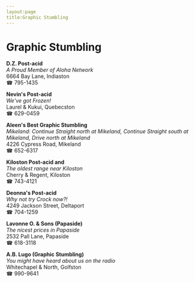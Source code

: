 ```yaml
---
layout:page
title:Graphic Stumbling
---
```

# Graphic Stumbling

**D.Z. Post-acid**  
_A Proud Member of Aloha Network_  
6664 Bay Lane, Indiaston  
☎ 795-1435



**Nevin's Post-acid**  
_We've got Frozen!_  
Laurel & Kukui, Quebecston  
☎ 629-0459



**Aleen's Best Graphic Stumbling**  
_Mikeland: Continue Straight north at Mikeland, Continue Straight south at Mikeland, Drive north at Mikeland_  
4226 Cypress Road, Mikeland  
☎ 652-6317



**Kiloston Post-acid and**  
_The oldest range near Kiloston_  
Cherry & Regent, Kiloston  
☎ 743-4121



**Deonna's Post-acid**  
_Why not try Crock now?!_  
4249 Jackson Street, Deltaport  
☎ 704-1259



**Lavonne O. & Sons (Papaside)**  
_The nicest prices in Papaside_  
2532 Pall Lane, Papaside  
☎ 618-3118



**A.B. Lugo (Graphic Stumbling)**  
_You might have heard about us on the radio_  
Whitechapel & North, Golfston  
☎ 990-9641



